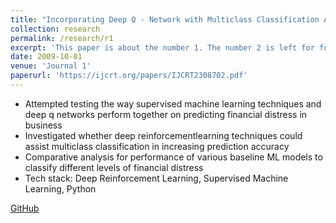 ```yaml
---
title: "Incorporating Deep Q - Network with Multiclass Classification Algorithms"
collection: research
permalink: /research/r1
excerpt: 'This paper is about the number 1. The number 2 is left for future work.'
date: 2009-10-01
venue: 'Journal 1'
paperurl: 'https://ijcrt.org/papers/IJCRT2308702.pdf'
---
```

- Attempted testing the way supervised machine learning techniques and deep q networks
perform together on predicting financial distress in business
- Investigated whether deep reinforcementlearning techniques could assist multiclass classification in increasing prediction accuracy
- Comparative analysis for performance of various baseline ML models to classify different levels of financial distress
- Tech stack: Deep Reinforcement Learning, Supervised Machine Learning, Python

[GitHub](http://academicpages.github.io/files/paper1.pdf)
